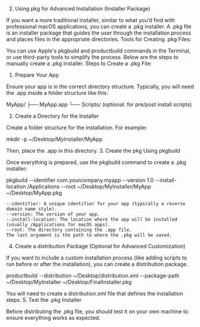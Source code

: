 2. Using pkg for Advanced Installation (Installer Package)

If you want a more traditional installer, similar to what you’d find with professional macOS applications, you can create a .pkg installer. A .pkg file is an installer package that guides the user through the installation process and places files in the appropriate directories.
Tools for Creating .pkg Files:

You can use Apple's pkgbuild and productbuild commands in the Terminal, or use third-party tools to simplify the process. Below are the steps to manually create a .pkg installer.
Steps to Create a .pkg File:
1. Prepare Your App

Ensure your app is in the correct directory structure. Typically, you will need the .app inside a folder structure like this:

MyApp/
├── MyApp.app
└── Scripts/        (optional: for pre/post install scripts)

2. Create a Directory for the Installer

Create a folder structure for the installation. For example:

mkdir -p ~/Desktop/MyInstaller/MyApp

Then, place the .app in this directory.
3. Create the pkg Using pkgbuild

Once everything is prepared, use the pkgbuild command to create a .pkg installer:

pkgbuild --identifier com.yourcompany.myapp --version 1.0 --install-location /Applications --root ~/Desktop/MyInstaller/MyApp ~/Desktop/MyApp.pkg

    --identifier: A unique identifier for your app (typically a reverse domain name style).
    --version: The version of your app.
    --install-location: The location where the app will be installed (usually /Applications for macOS apps).
    --root: The directory containing the .app file.
    The last argument is the path to where the .pkg will be saved.

4. Create a distribution Package (Optional for Advanced Customization)

If you want to include a custom installation process (like adding scripts to run before or after the installation), you can create a distribution package.

productbuild --distribution ~/Desktop/distribution.xml --package-path ~/Desktop/MyInstaller ~/Desktop/FinalInstaller.pkg

You will need to create a distribution.xml file that defines the installation steps.
5. Test the .pkg Installer

Before distributing the .pkg file, you should test it on your own machine to ensure everything works as expected.